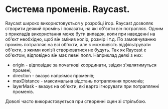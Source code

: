 # Система променів. Raycast.
Raycast широко використовується у розробці ігор. Raycast дозволяє створити деякий промінь і показати, на які об'єкти він потрапляє. Одним з прикладів використання може бути
випадок, коли при наведенні на об'єкт необхідно, щоб він змінив колір, розмір і т.д. По замовчуванню промінь потрапляє на всі об'єкти, але є можливість відфільтрувати об'єкти,
з якими колізії створюватися не будуть. Так як Raycast є об'єктом, відповідно він має певні поля. Наприклад деякі з них:
- origin - відповідає за початкові координати, звідки з'являтимуться промені;
- direction - вказує напрямок променів;
- maxDistance - максимальна відстань потрапляння променів;
- layerMask - вказує на об'єкти, які варто ігнорувати при потраплянні променів.

Доволі часто використовується при створенні сцен зі стрільбою.
